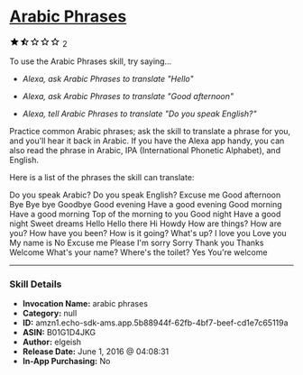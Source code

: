 # [Arabic Phrases](http://alexa.amazon.com/#skills/amzn1.echo-sdk-ams.app.5b88944f-62fb-4bf7-beef-cd1e7c65119a)
![1.5 stars](../../images/ic_star_black_18dp_1x.png)![1.5 stars](../../images/ic_star_half_black_18dp_1x.png)![1.5 stars](../../images/ic_star_border_black_18dp_1x.png)![1.5 stars](../../images/ic_star_border_black_18dp_1x.png)![1.5 stars](../../images/ic_star_border_black_18dp_1x.png) 2

To use the Arabic Phrases skill, try saying...

* *Alexa, ask Arabic Phrases to translate "Hello"*

* *Alexa, ask Arabic Phrases to translate "Good afternoon"*

* *Alexa, tell Arabic Phrases to translate "Do you speak English?"*

Practice common Arabic phrases; ask the skill to translate a phrase for you, and you'll hear it back in Arabic. If you have the Alexa app handy, you can also read the phrase in Arabic, IPA (International Phonetic Alphabet), and English.

Here is a list of the phrases the skill can translate:

Do you speak Arabic?
Do you speak English?
Excuse me
Good afternoon
Bye
Bye bye
Goodbye
Good evening
Have a good evening
Good morning
Have a good morning
Top of the morning to you
Good night
Have a good night
Sweet dreams
Hello
Hello there
Hi
Howdy
How are things?
How are you?
How have you been?
How is it going?
What's up?
I love you
Love you
My name is
No
Excuse me
Please
I'm sorry
Sorry
Thank you
Thanks
Welcome
What's your name?
Where's the toilet?
Yes
You're welcome

***

### Skill Details

* **Invocation Name:** arabic phrases
* **Category:** null
* **ID:** amzn1.echo-sdk-ams.app.5b88944f-62fb-4bf7-beef-cd1e7c65119a
* **ASIN:** B01G1D4JKG
* **Author:** elgeish
* **Release Date:** June 1, 2016 @ 04:08:31
* **In-App Purchasing:** No

